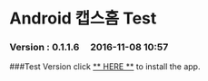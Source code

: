 # Android 캡스홈 Test

### Version  :  0.1.1.6&nbsp;&nbsp;&nbsp;&nbsp;&nbsp;2016-11-08 10:57
###Test Version
click [** HERE **](https://github.com/ncomztwo/ADTCapsHome/raw/master/Test_Version/ADTCapsHomeService.apk) to install the app.
